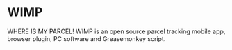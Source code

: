 # WIMP
WHERE IS MY PARCEL! WIMP is an open source parcel tracking mobile app, browser plugin, PC software and Greasemonkey script.
